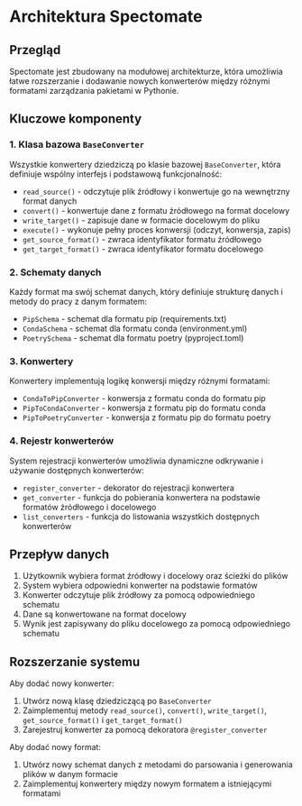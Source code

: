 # Architektura Spectomate

## Przegląd

Spectomate jest zbudowany na modułowej architekturze, która umożliwia łatwe rozszerzanie i dodawanie nowych konwerterów między różnymi formatami zarządzania pakietami w Pythonie.

## Kluczowe komponenty

### 1. Klasa bazowa `BaseConverter`

Wszystkie konwertery dziedziczą po klasie bazowej `BaseConverter`, która definiuje wspólny interfejs i podstawową funkcjonalność:

- `read_source()` - odczytuje plik źródłowy i konwertuje go na wewnętrzny format danych
- `convert()` - konwertuje dane z formatu źródłowego na format docelowy
- `write_target()` - zapisuje dane w formacie docelowym do pliku
- `execute()` - wykonuje pełny proces konwersji (odczyt, konwersja, zapis)
- `get_source_format()` - zwraca identyfikator formatu źródłowego
- `get_target_format()` - zwraca identyfikator formatu docelowego

### 2. Schematy danych

Każdy format ma swój schemat danych, który definiuje strukturę danych i metody do pracy z danym formatem:

- `PipSchema` - schemat dla formatu pip (requirements.txt)
- `CondaSchema` - schemat dla formatu conda (environment.yml)
- `PoetrySchema` - schemat dla formatu poetry (pyproject.toml)

### 3. Konwertery

Konwertery implementują logikę konwersji między różnymi formatami:

- `CondaToPipConverter` - konwersja z formatu conda do formatu pip
- `PipToCondaConverter` - konwersja z formatu pip do formatu conda
- `PipToPoetryConverter` - konwersja z formatu pip do formatu poetry

### 4. Rejestr konwerterów

System rejestracji konwerterów umożliwia dynamiczne odkrywanie i używanie dostępnych konwerterów:

- `register_converter` - dekorator do rejestracji konwertera
- `get_converter` - funkcja do pobierania konwertera na podstawie formatów źródłowego i docelowego
- `list_converters` - funkcja do listowania wszystkich dostępnych konwerterów

## Przepływ danych

1. Użytkownik wybiera format źródłowy i docelowy oraz ścieżki do plików
2. System wybiera odpowiedni konwerter na podstawie formatów
3. Konwerter odczytuje plik źródłowy za pomocą odpowiedniego schematu
4. Dane są konwertowane na format docelowy
5. Wynik jest zapisywany do pliku docelowego za pomocą odpowiedniego schematu

## Rozszerzanie systemu

Aby dodać nowy konwerter:

1. Utwórz nową klasę dziedziczącą po `BaseConverter`
2. Zaimplementuj metody `read_source()`, `convert()`, `write_target()`, `get_source_format()` i `get_target_format()`
3. Zarejestruj konwerter za pomocą dekoratora `@register_converter`

Aby dodać nowy format:

1. Utwórz nowy schemat danych z metodami do parsowania i generowania plików w danym formacie
2. Zaimplementuj konwertery między nowym formatem a istniejącymi formatami
